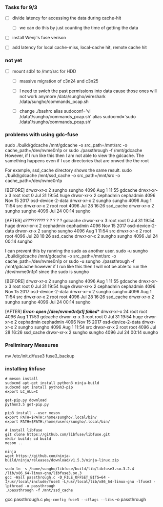 ### Tasks for 9/3
- [ ] divide latency for accessing the data during cache-hit
    - [ ] we can do this by just counting the time of getting the data
- [ ] install Wenji's fuse verison
- [ ] add latency for local cache-miss, local-cache hit, remote cache hit




### not yet
- [ ] mount sdb1 to /mnt/src for HDD
  - [ ] massive migration of c3n24 and c3n25
  - [ ] I need to swich the past permissions into data cause those ones will not work anymore
        /data/sungho/wireshark
        /data/sungho/commands_pcap.sh

  - [ ] change ./bashrc
        alias sudoconf='vi /data1/sungho/commands_pcap.sh'
        alias sudocmd='sudo /data1/sungho/commands_pcap.sh'




### problems with using gdc-fuse
sudo ./build/gdcache /mnt/gdcache -o src_path=/mnt/src -o cache_path=/dev/nvme0n1p
or sudo ./passthrough -f /mnt/gdcache
However, if I run like this then I am not able to view the gdcache.
The samething happens even if I use directories that are onwed the the root

For example, ssd_cache directory shows the same result.
sudo ./build/gdcache /mnt/ssd_cache -o src_path=/mnt/src -o cache_path=/dev/nvme0n1p

[BEFORE]
drwxr-xr-x 2 sungho    sungho    4096 Aug  1 11:55 gdcache
drwxr-xr-x 3 root      root         0 Jul 31 19:54 huge
drwxr-xr-x 2 cephadmin cephadmin 4096 Nov 15  2017 osd-device-2-data
drwxr-xr-x 2 sungho    sungho    4096 Aug  1 11:54 src
drwxr-xr-x 2 root      root      4096 Jul 28 16:26 ssd_cache
drwxr-xr-x 2 sungho    sungho    4096 Jul 24 00:14 sungho

[AFTER]
d????????? ? ?         ?            ?            ? gdcache
drwxr-xr-x 3 root      root         0 Jul 31 19:54 huge
drwxr-xr-x 2 cephadmin cephadmin 4096 Nov 15  2017 osd-device-2-data
drwxr-xr-x 2 sungho    sungho    4096 Aug  1 11:54 src
drwxr-xr-x 2 root      root      4096 Jul 28 16:26 ssd_cache
drwxr-xr-x 2 sungho    sungho    4096 Jul 24 00:14 sungho


I can prevent this by running the sudo as another user.
sudo -u sungho ./build/gdcache /mnt/gdcache -o src_path=/mnt/src -o cache_path=/dev/nvme0n1p
or sudo -u sungho ./passthrough -f /mnt/gdcache
however if I run like this then I will not be able to run the /dev/nvme0n1p1 since the sudo is sungho

[BEFORE]
drwxr-xr-x 2 sungho    sungho    4096 Aug  1 11:55 gdcache
drwxr-xr-x 3 root      root         0 Jul 31 19:54 huge
drwxr-xr-x 2 cephadmin cephadmin 4096 Nov 15  2017 osd-device-2-data
drwxr-xr-x 2 sungho    sungho    4096 Aug  1 11:54 src
drwxr-xr-x 2 root      root      4096 Jul 28 16:26 ssd_cache
drwxr-xr-x 2 sungho    sungho    4096 Jul 24 00:14 sungho


[AFTER]
*******Error: open [/dev/nvme0n1p1] failed********
drwxr-xr-x 24 root      root      4096 Aug  1 11:53 gdcache
drwxr-xr-x  3 root      root         0 Jul 31 19:54 huge
drwxr-xr-x  2 cephadmin cephadmin 4096 Nov 15  2017 osd-device-2-data
drwxr-xr-x  2 sungho    sungho    4096 Aug  1 11:54 src
drwxr-xr-x  2 root      root      4096 Jul 28 16:26 ssd_cache
drwxr-xr-x  2 sungho    sungho    4096 Jul 24 00:14 sungho





### Preliminary Measures
mv /etc/init.d/fuse3 fuse3_backup

### installing libfuse
```
# meson install
sudocmd apt-get install python3 ninja-build
sudocmd apt install python3-pip
export LC_ALL=C

get-pip.py download
python3.5 get-pip.py

pip3 install --user meson
export PATH=$PATH:/home/sungho/.local/bin/
export PATH=$PATH:/home/users/sungho/.local/bin/

# install libfuse
git clone https://github.com/libfuse/libfuse.git
mkdir build; cd build
meson ..

ninja
wget https://github.com/ninja-build/ninja/releases/download/v1.5.3/ninja-linux.zip

sudo ln -s /home/sungho/libfuse/build/lib/libfuse3.so.3.2.4 /lib/x86_64-linux-gnu/libfuse3.so.3
gcc -Wall passthrough.c -D_FILE_OFFSET_BITS=64 -I/usr/local/include/fuse3 -L/usr/local/lib/x86_64-linux-gnu -lfuse3 -lpthread -o passthrough
./passthrough -f /mnt/ssd_cache
```

gcc passthrough.c `pkg-config fuse3 --cflags --libs`  -o passthrough
